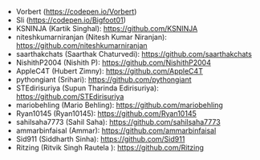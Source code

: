 - Vorbert (https://codepen.io/Vorbert)
- Sli (https://codepen.io/Bigfoot01)
- KSNINJA (Kartik Singhal): https://github.com/KSNINJA
- niteshkumarniranjan (Nitesh Kumar Niranjan): https://github.com/niteshkumarniranjan
- saarthakchats (Saarthak Chaturvedi): https://github.com/saarthakchats
- NishithP2004 (Nishith P): https://github.com/NishithP2004
- AppleC4T (Hubert Zimny): https://github.com/AppleC4T
- pythongiant (Srihari): https://github.com/pythongiant
- STEdirisuriya (Supun Tharinda Edirisuriya): https://github.com/STEdirisuriya
- mariobehling (Mario Behling): https://github.com/mariobehling
- Ryan10145 (Ryan10145): https://github.com/Ryan10145
- sahilsaha7773 (Sahil Saha): https://github.com/sahilsaha7773
- ammarbinfaisal (Ammar): https://github.com/ammarbinfaisal
- Sid911 (Siddharth Sinha): https://github.com/Sid911
- Ritzing (Ritvik Singh Rautela ): https://github.com/Ritzing